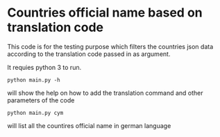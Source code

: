 # Countries official name based on translation code

This code is for the testing purpose which filters the countries json data according to the translation code passed in as argument.

It requies python 3 to run. 

```
python main.py -h
```
will show the help on how to add the translation command and other parameters of the code

```
python main.py cym
```
will list all the countires official name in german language

